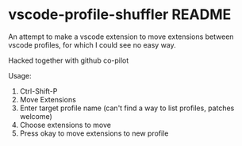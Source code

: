 # vscode-profile-shuffler README

An attempt to make a vscode extension to move extensions between vscode profiles, for which I could see no easy way.

Hacked together with github co-pilot

Usage:

1. Ctrl-Shift-P
2. Move Extensions
3. Enter target profile name (can't find a way to list profiles, patches welcome)
4. Choose extensions to move
5. Press okay to move extensions to new profile
